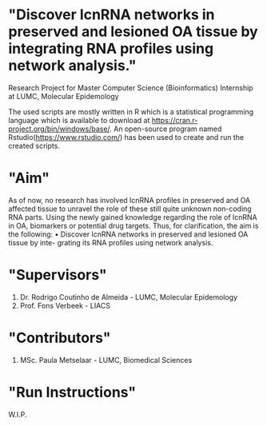 # "Discover lcnRNA networks in preserved and lesioned OA tissue by integrating RNA profiles using network analysis."
Research Project for Master Computer Science (Bioinformatics)
Internship at LUMC, Molecular Epidemology

The used scripts are mostly written in R which is a statistical programming language which is available to download at https://cran.r-project.org/bin/windows/base/. 
An open-source program named Rstudio(https://www.rstudio.com/) has been used to create and run the created scripts. 

# "Aim"
As of now, no research has involved lcnRNA profiles in preserved and OA affected tissue to unravel the role of these still quite unknown non-coding RNA parts. Using the newly gained knowledge regarding the role of lcnRNA in OA, biomarkers or potential drug targets. Thus, for clarification, the aim is the following:
• Discover lcnRNA networks in preserved and lesioned OA tissue by inte-
grating its RNA profiles using network analysis.

# "Supervisors"
   1. Dr. Rodrigo Coutinho de Almeida - LUMC, Molecular Epidemology
   2. Prof. Fons Verbeek - LIACS
   
# "Contributors"

  1. MSc. Paula Metselaar - LUMC, Biomedical Sciences
  
    
# "Run Instructions"
W.I.P.


